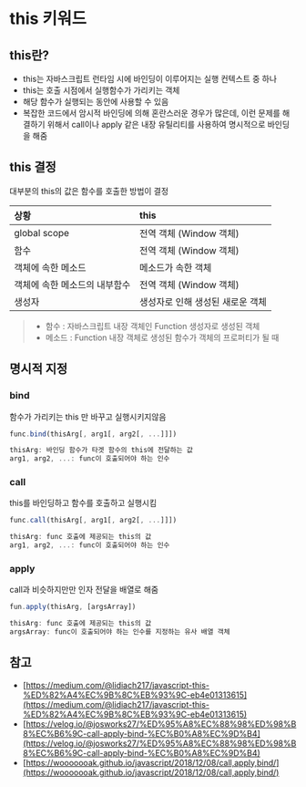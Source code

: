 # this 키워드

## this란?

* this는 자바스크립트 런타임 시에 바인딩이 이루어지는 실행 컨텍스트 중 하나
* this는 호출 시점에서 실행함수가 가리키는 객체
* 해당 함수가 실행되는 동안에 사용할 수 있음
*  복잡한 코드에서 암시적 바인딩에 의해 혼란스러운 경우가 많은데, 이런 문제를 해결하기 위해서 call이나 apply 같은 내장 유틸리티를 사용하여 명시적으로 바인딩을 해줌

## this 결정

대부분의 this의 값은 함수를 호출한 방법이 결정

| 상황 | this |
| :--- | :--- |
| global scope | 전역 객체 \(Window 객체\) |
| 함수 | 전역 객체 \(Window 객체\) |
| 객체에 속한 메소드 | 메소드가 속한 객체 |
| 객체에 속한 메소드의 내부함수 | 전역 객체 \(Window 객체\) |
| 생성자 | 생성자로 인해 생성된 새로운 객체 |

> * 함수 : 자바스크립트 내장 객체인 Function 생성자로 생성된 객체
> * 메소드 : Function 내장 객체로 생성된 함수가 객체의 프로퍼티가 될 때

## 명시적 지정

### bind

함수가 가리키는 this 만 바꾸고 실행시키지않음

```javascript
func.bind(thisArg[, arg1[, arg2[, ...]]])

thisArg: 바인딩 함수가 타겟 함수의 this에 전달하는 값
arg1, arg2, ...: func이 호출되어야 하는 인수
```

### call

this를 바인딩하고 함수를 호출하고 실행시킴

```javascript
func.call(thisArg[, arg1[, arg2[, ...]]])

thisArg: func 호출에 제공되는 this의 값
arg1, arg2, ...: func이 호출되어야 하는 인수
```

### apply

call과 비슷하지만만 인자 전달을 배열로 해줌

```javascript
fun.apply(thisArg, [argsArray])

thisArg: func 호출에 제공되는 this의 값
argsArray: func이 호출되어야 하는 인수를 지정하는 유사 배열 객체
```

## 참고

* [https://medium.com/@lidiach217/javascript-this-%ED%82%A4%EC%9B%8C%EB%93%9C-eb4e01313615](https://medium.com/@lidiach217/javascript-this-%ED%82%A4%EC%9B%8C%EB%93%9C-eb4e01313615)
* [https://velog.io/@josworks27/%ED%95%A8%EC%88%98%ED%98%B8%EC%B6%9C-call-apply-bind-%EC%B0%A8%EC%9D%B4](https://velog.io/@josworks27/%ED%95%A8%EC%88%98%ED%98%B8%EC%B6%9C-call-apply-bind-%EC%B0%A8%EC%9D%B4)
* [https://wooooooak.github.io/javascript/2018/12/08/call,apply,bind/](https://wooooooak.github.io/javascript/2018/12/08/call,apply,bind/)





